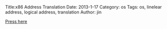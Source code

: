 Title:x86 Address Translation
Date: 2013-1-17
Category: os
Tags: os, linelear address, logical address, translation
Author: jin


[Press here](../images/x86_translation_and_registers.pdf)

